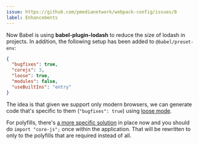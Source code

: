 ```yaml
---
issue: https://github.com/pmedianetwork/webpack-config/issues/8
label: Enhancements
---
```


Now Babel is using **babel-plugin-lodash** to reduce the size of lodash in projects. In addition, the following setup has been added to `@babel/preset-env`:

```json
{
  "bugfixes": true,
  "corejs": 3,
  "loose": true,
  "modules": false,
  "useBuiltIns": "entry"
}
```

The idea is that given we support only modern browsers, we can generate code that's specific to them (`"bugfixes": true`) using [loose mode](https://2ality.com/2015/12/babel6-loose-mode.html).

For polyfills, there's [a more specific solution](https://babeljs.io/docs/en/babel-preset-env#usebuiltins-entry) in place now and you should do `import "core-js";` once within the application. That will be rewritten to only to the polyfills that are required instead of all.
